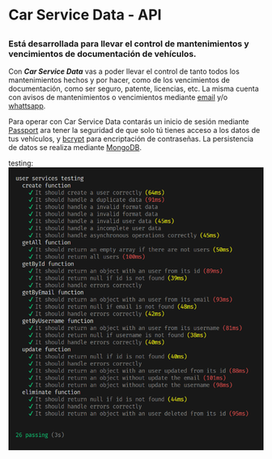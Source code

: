# Car Service Data - API

##

### Está desarrollada para llevar el control de mantenimientos y vencimientos de documentación de vehículos.

Con **_Car Service Data_** vas a poder llevar el control de tanto todos los mantenimientos hechos y por hacer, como de los vencimientos de documentación, como ser seguro, patente, licencias, etc.
La misma cuenta con avisos de mantenimientos o vencimientos mediante [email](https://nodemailer.com/) y/o [whattsapp](https://business.whatsapp.com/developers/developer-hub?lang=es_LA).

Para operar con Car Service Data contarás un inicio de sesión mediante [Passport](https://www.passportjs.org/tutorials/password/) ara tener la seguridad de que solo tú tienes acceso a los datos de tus vehículos, y [bcrypt](https://www.npmjs.com/package/bcrypt) para encriptación de contraseñas.
La persistencia de datos se realiza mediante [MongoDB](https://account.mongodb.com/account/login?n=https%3A%2F%2Fcloud.mongodb.com%2Fv2%2F6483b1c9bee31d15ef11b182&nextHash=%23clusters&signedOut=true).

testing: ![Resultados de las pruebas](./test/assets/test-results.png)
